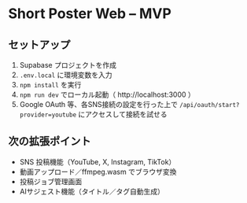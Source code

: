 # Short Poster Web – MVP

## セットアップ
1. Supabase プロジェクトを作成  
2. `.env.local` に環境変数を入力  
3. `npm install` を実行  
4. `npm run dev` でローカル起動（ http://localhost:3000 ）  
5. Google OAuth 等、各SNS接続の設定を行った上で `/api/oauth/start?provider=youtube` にアクセスして接続を試せる

## 次の拡張ポイント
- SNS 投稿機能（YouTube, X, Instagram, TikTok）  
- 動画アップロード／ffmpeg.wasm でブラウザ変換  
- 投稿ジョブ管理画面  
- AIサジェスト機能（タイトル／タグ自動生成）  
